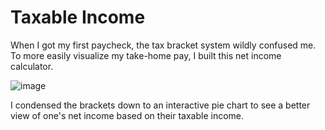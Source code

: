 # Taxable Income

When I got my first paycheck, the tax bracket system wildly confused me. To more easily visualize my take-home pay, I built this net income calculator.

![image](https://user-images.githubusercontent.com/95925660/179371618-d1152c79-142c-4e00-88df-1fada813ebac.png)

I condensed the brackets down to an interactive pie chart to see a better view of one's net income based on their taxable income. 

